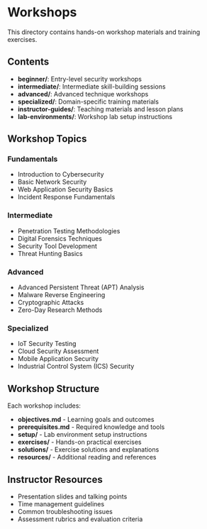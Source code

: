 # Workshops

This directory contains hands-on workshop materials and training exercises.

## Contents

- **beginner/**: Entry-level security workshops
- **intermediate/**: Intermediate skill-building sessions
- **advanced/**: Advanced technique workshops
- **specialized/**: Domain-specific training materials
- **instructor-guides/**: Teaching materials and lesson plans
- **lab-environments/**: Workshop lab setup instructions

## Workshop Topics

### Fundamentals
- Introduction to Cybersecurity
- Basic Network Security
- Web Application Security Basics
- Incident Response Fundamentals

### Intermediate
- Penetration Testing Methodologies
- Digital Forensics Techniques
- Security Tool Development
- Threat Hunting Basics

### Advanced
- Advanced Persistent Threat (APT) Analysis
- Malware Reverse Engineering
- Cryptographic Attacks
- Zero-Day Research Methods

### Specialized
- IoT Security Testing
- Cloud Security Assessment
- Mobile Application Security
- Industrial Control System (ICS) Security

## Workshop Structure

Each workshop includes:
- **objectives.md** - Learning goals and outcomes
- **prerequisites.md** - Required knowledge and tools
- **setup/** - Lab environment setup instructions
- **exercises/** - Hands-on practical exercises
- **solutions/** - Exercise solutions and explanations
- **resources/** - Additional reading and references

## Instructor Resources

- Presentation slides and talking points
- Time management guidelines
- Common troubleshooting issues
- Assessment rubrics and evaluation criteria